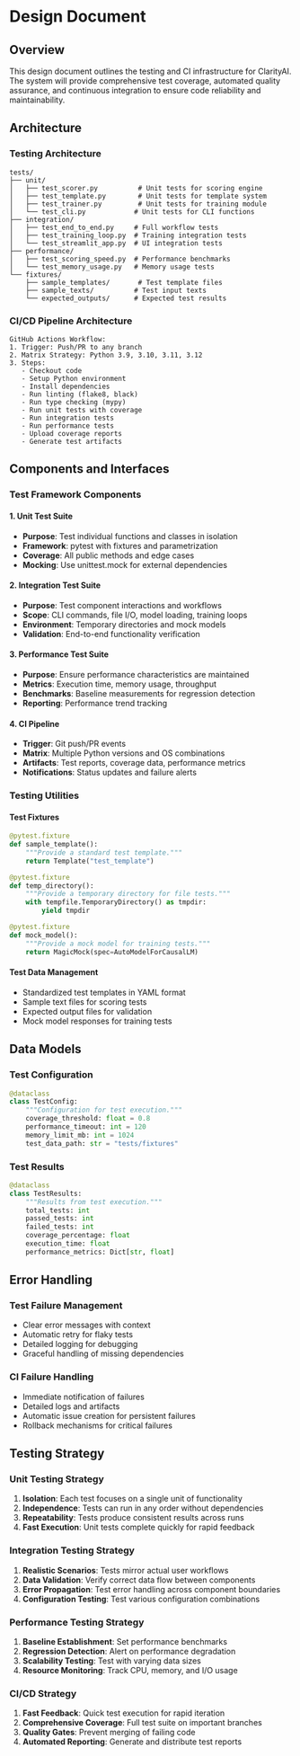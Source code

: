 # Design Document

## Overview

This design document outlines the testing and CI infrastructure for ClarityAI. The system will provide comprehensive test coverage, automated quality assurance, and continuous integration to ensure code reliability and maintainability.

## Architecture

### Testing Architecture

```
tests/
├── unit/
│   ├── test_scorer.py          # Unit tests for scoring engine
│   ├── test_template.py        # Unit tests for template system
│   ├── test_trainer.py         # Unit tests for training module
│   └── test_cli.py            # Unit tests for CLI functions
├── integration/
│   ├── test_end_to_end.py     # Full workflow tests
│   ├── test_training_loop.py  # Training integration tests
│   └── test_streamlit_app.py  # UI integration tests
├── performance/
│   ├── test_scoring_speed.py  # Performance benchmarks
│   └── test_memory_usage.py   # Memory usage tests
└── fixtures/
    ├── sample_templates/       # Test template files
    ├── sample_texts/          # Test input texts
    └── expected_outputs/      # Expected test results
```

### CI/CD Pipeline Architecture

```
GitHub Actions Workflow:
1. Trigger: Push/PR to any branch
2. Matrix Strategy: Python 3.9, 3.10, 3.11, 3.12
3. Steps:
   - Checkout code
   - Setup Python environment
   - Install dependencies
   - Run linting (flake8, black)
   - Run type checking (mypy)
   - Run unit tests with coverage
   - Run integration tests
   - Run performance tests
   - Upload coverage reports
   - Generate test artifacts
```

## Components and Interfaces

### Test Framework Components

#### 1. Unit Test Suite
- **Purpose**: Test individual functions and classes in isolation
- **Framework**: pytest with fixtures and parametrization
- **Coverage**: All public methods and edge cases
- **Mocking**: Use unittest.mock for external dependencies

#### 2. Integration Test Suite
- **Purpose**: Test component interactions and workflows
- **Scope**: CLI commands, file I/O, model loading, training loops
- **Environment**: Temporary directories and mock models
- **Validation**: End-to-end functionality verification

#### 3. Performance Test Suite
- **Purpose**: Ensure performance characteristics are maintained
- **Metrics**: Execution time, memory usage, throughput
- **Benchmarks**: Baseline measurements for regression detection
- **Reporting**: Performance trend tracking

#### 4. CI Pipeline
- **Trigger**: Git push/PR events
- **Matrix**: Multiple Python versions and OS combinations
- **Artifacts**: Test reports, coverage data, performance metrics
- **Notifications**: Status updates and failure alerts

### Testing Utilities

#### Test Fixtures
```python
@pytest.fixture
def sample_template():
    """Provide a standard test template."""
    return Template("test_template")

@pytest.fixture
def temp_directory():
    """Provide a temporary directory for file tests."""
    with tempfile.TemporaryDirectory() as tmpdir:
        yield tmpdir

@pytest.fixture
def mock_model():
    """Provide a mock model for training tests."""
    return MagicMock(spec=AutoModelForCausalLM)
```

#### Test Data Management
- Standardized test templates in YAML format
- Sample text files for scoring tests
- Expected output files for validation
- Mock model responses for training tests

## Data Models

### Test Configuration
```python
@dataclass
class TestConfig:
    """Configuration for test execution."""
    coverage_threshold: float = 0.8
    performance_timeout: int = 120
    memory_limit_mb: int = 1024
    test_data_path: str = "tests/fixtures"
```

### Test Results
```python
@dataclass
class TestResults:
    """Results from test execution."""
    total_tests: int
    passed_tests: int
    failed_tests: int
    coverage_percentage: float
    execution_time: float
    performance_metrics: Dict[str, float]
```

## Error Handling

### Test Failure Management
- Clear error messages with context
- Automatic retry for flaky tests
- Detailed logging for debugging
- Graceful handling of missing dependencies

### CI Failure Handling
- Immediate notification of failures
- Detailed logs and artifacts
- Automatic issue creation for persistent failures
- Rollback mechanisms for critical failures

## Testing Strategy

### Unit Testing Strategy
1. **Isolation**: Each test focuses on a single unit of functionality
2. **Independence**: Tests can run in any order without dependencies
3. **Repeatability**: Tests produce consistent results across runs
4. **Fast Execution**: Unit tests complete quickly for rapid feedback

### Integration Testing Strategy
1. **Realistic Scenarios**: Tests mirror actual user workflows
2. **Data Validation**: Verify correct data flow between components
3. **Error Propagation**: Test error handling across component boundaries
4. **Configuration Testing**: Test various configuration combinations

### Performance Testing Strategy
1. **Baseline Establishment**: Set performance benchmarks
2. **Regression Detection**: Alert on performance degradation
3. **Scalability Testing**: Test with varying data sizes
4. **Resource Monitoring**: Track CPU, memory, and I/O usage

### CI/CD Strategy
1. **Fast Feedback**: Quick test execution for rapid iteration
2. **Comprehensive Coverage**: Full test suite on important branches
3. **Quality Gates**: Prevent merging of failing code
4. **Automated Reporting**: Generate and distribute test reports